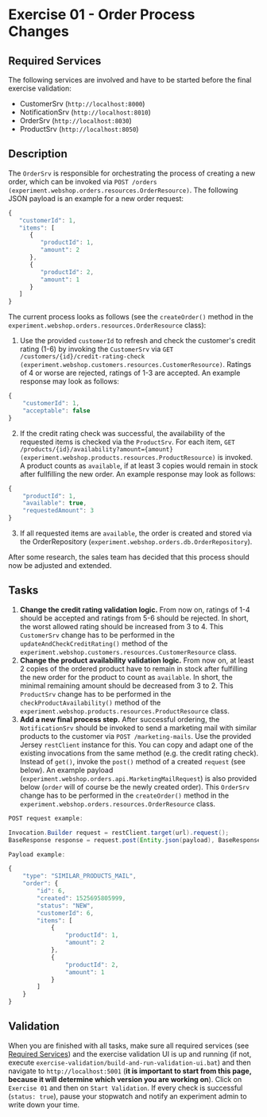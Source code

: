 # Exercise 01 - Order Process Changes

## Required Services

The following services are involved and have to be started before the final exercise validation:

- CustomerSrv (`http://localhost:8000`)
- NotificationSrv (`http://localhost:8010`)
- OrderSrv (`http://localhost:8030`)
- ProductSrv (`http://localhost:8050`)

## Description

The `OrderSrv` is responsible for orchestrating the process of creating a new order, which can be invoked via `POST /orders (experiment.webshop.orders.resources.OrderResource)`. The following JSON payload is an example for a new order request:

```javascript
{
   "customerId": 1,
   "items": [
      {
         "productId": 1,
         "amount": 2
      },
      {
         "productId": 2,
         "amount": 1
      }
   ]
}
```

The current process looks as follows (see the `createOrder()` method in the `experiment.webshop.orders.resources.OrderResource` class):

1. Use the provided `customerId` to refresh and check the customer's credit rating (1-6) by invoking the `CustomerSrv` via `GET /customers/{id}/credit-rating-check (experiment.webshop.customers.resources.CustomerResource)`. Ratings of 4 or worse are rejected, ratings of 1-3 are accepted. An example response may look as follows:

```javascript
{
    "customerId": 1,
    "acceptable": false
}
```

2. If the credit rating check was successful, the availability of the requested items is checked via the `ProductSrv`. For each item, `GET /products/{id}/availability?amount={amount} (experiment.webshop.products.resources.ProductResource)` is invoked. A product counts as `available`, if at least 3 copies would remain in stock after fullfilling the new order. An example response may look as follows:

```javascript
{
    "productId": 1,
    "available": true,
    "requestedAmount": 3
}
```

3. If all requested items are `available`, the order is created and stored via the OrderRepository (`experiment.webshop.orders.db.OrderRepository`).

After some research, the sales team has decided that this process should now be adjusted and extended.

## Tasks

1. **Change the credit rating validation logic.** From now on, ratings of 1-4 should be accepted and ratings from 5-6 should be rejected. In short, the worst allowed rating should be increased from 3 to 4. This `CustomerSrv` change has to be performed in the `updateAndCheckCreditRating()` method of the `experiment.webshop.customers.resources.CustomerResource` class.
2. **Change the product availability validation logic.** From now on, at least 2 copies of the ordered product have to remain in stock after fulfilling the new order for the product to count as `available`. In short, the minimal remaining amount should be decreased from 3 to 2. This `ProductSrv` change has to be performed in the `checkProductAvailability()` method of the `experiment.webshop.products.resources.ProductResource` class.
3. **Add a new final process step.** After successful ordering, the `NotificationSrv` should be invoked to send a marketing mail with similar products to the customer via `POST /marketing-mails`. Use the provided Jersey `restClient` instance for this. You can copy and adapt one of the existing invocations from the same method (e.g. the credit rating check). Instead of `get()`, invoke the `post()` method of a created `request` (see below). An example payload (`experiment.webshop.orders.api.MarketingMailRequest`) is also provided below (`order` will of course be the newly created order). This `OrderSrv` change has to be performed in the `createOrder()` method in the `experiment.webshop.orders.resources.OrderResource` class.

```java
POST request example:

Invocation.Builder request = restClient.target(url).request();
BaseResponse response = request.post(Entity.json(payload), BaseResponse.class);
```

```javascript
Payload example:

{
    "type": "SIMILAR_PRODUCTS_MAIL",
    "order": {
        "id": 6,
        "created": 1525695805999,
        "status": "NEW",
        "customerId": 6,
        "items": [
            {
                "productId": 1,
                "amount": 2
            },
            {
                "productId": 2,
                "amount": 1
            }
        ]
    }
}
```

## Validation

When you are finished with all tasks, make sure all required services (see [Required Services](#required-services)) and the exercise validation UI is up and running (if not, execute `exercise-validation/build-and-run-validation-ui.bat`) and then navigate to `http://localhost:5001` (**it is important to start from this page, because it will determine which version you are working on**). Click on `Exercise 01` and then on `Start Validation`. If every check is successful (`status: true`), pause your stopwatch and notify an experiment admin to write down your time.